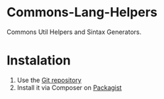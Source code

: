 Commons-Lang-Helpers
====================
Commons Util Helpers and Sintax Generators.


Instalation
===========

1.  Use the [Git repository](https://github.com/yepsua/commons-lang-helpers)
2.  Install it via Composer on [Packagist](https://packagist.org/packages/yepsua/commons-lang-helpers)